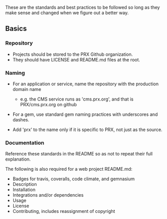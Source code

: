 These are the standards and best practices to be followed so long as they make sense and changed when we figure out a better way.

## Basics

### Repository

- Projects should be stored to the PRX Github organization.
- They should have LICENSE and README.md files at the root.

### Naming

- For an application or service, name the repository with the production domain name
  - e.g. the CMS service runs as 'cms.prx.org', and that is PRX/cms.prx.org on github

- For a gem, use standard gem naming practices with underscores and dashes.
- Add 'prx' to the name only if it is specific to PRX, not just as the source.

### Documentation

Reference these standards in the README so as not to repeat their full explanation.

The following is also required for a web project README.md:
- Badges for travis, coveralls, code climate, and gemnasium
- Description
- Installation
- Integrations and/or dependencies
- Usage
- License
- Contributing, includes reassignment of copyright
